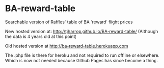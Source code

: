 # BA-reward-table
Searchable version of Raffles' table of BA 'reward' flight prices

New hosted version at: http://tjharrop.github.io/BA-reward-table/ (Although the data is 4 years old at this point)

Old hosted version at http://ba-reward-table.herokuapp.com

The .php file is there for heroku and not required to run offline or elsewhere. Which is now not needed because Github Pages has since become a thing.
